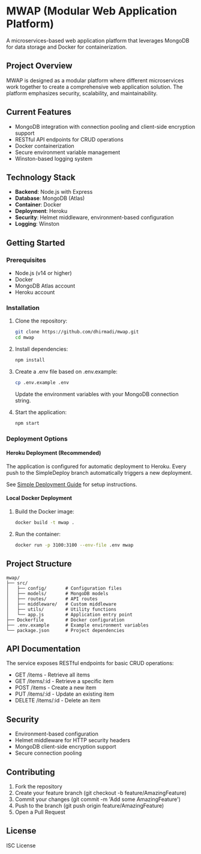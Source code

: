 # MWAP (Modular Web Application Platform)

A microservices-based web application platform that leverages MongoDB for data storage and Docker for containerization.

## Project Overview
MWAP is designed as a modular platform where different microservices work together to create a comprehensive web application solution. The platform emphasizes security, scalability, and maintainability.

## Current Features
- MongoDB integration with connection pooling and client-side encryption support
- RESTful API endpoints for CRUD operations
- Docker containerization
- Secure environment variable management
- Winston-based logging system

## Technology Stack
- **Backend**: Node.js with Express
- **Database**: MongoDB (Atlas)
- **Container**: Docker
- **Deployment**: Heroku
- **Security**: Helmet middleware, environment-based configuration
- **Logging**: Winston

## Getting Started

### Prerequisites
- Node.js (v14 or higher)
- Docker
- MongoDB Atlas account
- Heroku account

### Installation
1. Clone the repository:
   ```bash
   git clone https://github.com/dhirmadi/mwap.git
   cd mwap
   ```

2. Install dependencies:
   ```bash
   npm install
   ```

3. Create a .env file based on .env.example:
   ```bash
   cp .env.example .env
   ```
   Update the environment variables with your MongoDB connection string.

4. Start the application:
   ```bash
   npm start
   ```

### Deployment Options

#### Heroku Deployment (Recommended)
The application is configured for automatic deployment to Heroku. Every push to the SimpleDeploy branch automatically triggers a new deployment.

See [Simple Deployment Guide](docs/simple-deploy.md) for setup instructions.

#### Local Docker Deployment
1. Build the Docker image:
   ```bash
   docker build -t mwap .
   ```

2. Run the container:
   ```bash
   docker run -p 3100:3100 --env-file .env mwap
   ```

## Project Structure
```
mwap/
├── src/
│   ├── config/       # Configuration files
│   ├── models/       # MongoDB models
│   ├── routes/       # API routes
│   ├── middleware/   # Custom middleware
│   ├── utils/        # Utility functions
│   └── app.js        # Application entry point
├── Dockerfile        # Docker configuration
├── .env.example      # Example environment variables
└── package.json      # Project dependencies
```

## API Documentation
The service exposes RESTful endpoints for basic CRUD operations:

- GET /items - Retrieve all items
- GET /items/:id - Retrieve a specific item
- POST /items - Create a new item
- PUT /items/:id - Update an existing item
- DELETE /items/:id - Delete an item

## Security
- Environment-based configuration
- Helmet middleware for HTTP security headers
- MongoDB client-side encryption support
- Secure connection pooling

## Contributing
1. Fork the repository
2. Create your feature branch (git checkout -b feature/AmazingFeature)
3. Commit your changes (git commit -m 'Add some AmazingFeature')
4. Push to the branch (git push origin feature/AmazingFeature)
5. Open a Pull Request

## License
ISC License
